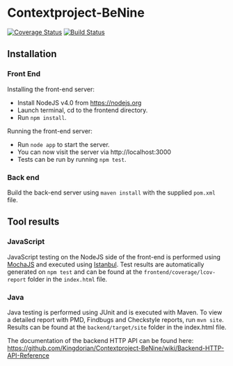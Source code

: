 # Contextproject-BeNine
[![Coverage Status](https://coveralls.io/repos/github/Kingdorian/Contextproject-BeNine/badge.svg?branch=setupCoveralls)](https://coveralls.io/github/Kingdorian/Contextproject-BeNine?branch=setupCoveralls)
[![Build Status](https://travis-ci.org/Kingdorian/Contextproject-BeNine.svg?branch=master)](https://travis-ci.org/Kingdorian/Contextproject-BeNine)
## Installation
### Front End
Installing the front-end server:
- Install NodeJS v4.0 from https://nodejs.org 
- Launch terminal, cd to the frontend directory.
- Run `npm install`.

Running the front-end server:
- Run `node app` to start the server.
- You can now visit the server via http://localhost:3000
- Tests can be run by running `npm test`.

### Back end
Build the back-end server using `maven install` with the supplied `pom.xml` file. 

## Tool results
### JavaScript
JavaScript testing on the NodeJS side of the front-end is performed using [MochaJS](http://mochajs.org) and executed using [Istanbul](https://gotwarlost.github.io/istanbul/). Test results are automatically generated on `npm test` and can be found at the `frontend/coverage/lcov-report` folder in the `index.html` file.

### Java
Java testing is performed using JUnit and is executed with Maven. To view a detailed report with PMD, Findbugs and Checkstyle reports, run `mvn site`. Results can be found at the `backend/target/site` folder in the index.html file.

The documentation of the backend HTTP API can be found here: https://github.com/Kingdorian/Contextproject-BeNine/wiki/Backend-HTTP-API-Reference
